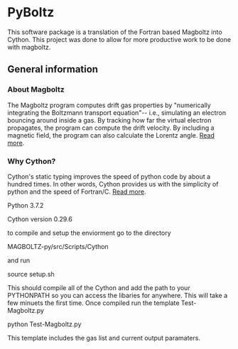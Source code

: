 # PyBoltz
This software package is a translation of the Fortran based Magboltz into Cython. This project was done to allow for more productive work to be done with magboltz.

## General information
### About Magboltz
The Magboltz program computes drift gas properties by "numerically integrating the Boltzmann transport equation"-- i.e., simulating an electron bouncing around inside a gas. By tracking how far the virtual electron propagates, the program can compute the drift velocity. By including a magnetic field, the program can also calculate the Lorentz angle. [Read more](http://cyclo.mit.edu/drift/www/aboutMagboltz.html).

### Why Cython?
Cython's static typing improves the speed of python code by about a hundred times. In other words, Cython provides us with the simplicity of python and the speed of Fortran/C. [Read more](https://cython.org/).


Python 3.7.2

Cython version 0.29.6

to compile and setup the enviorment go to the directory 

MAGBOLTZ-py/src/Scripts/Cython

and run 

source setup.sh

This should compile all of the Cython and add the path to your PYTHONPATH so you can access the libaries for anywhere. 
This will take a few minuets the first time.
Once compiled run the template Test-Magboltz.py

python Test-Magboltz.py


This template includes the gas list and current output paramaters.
